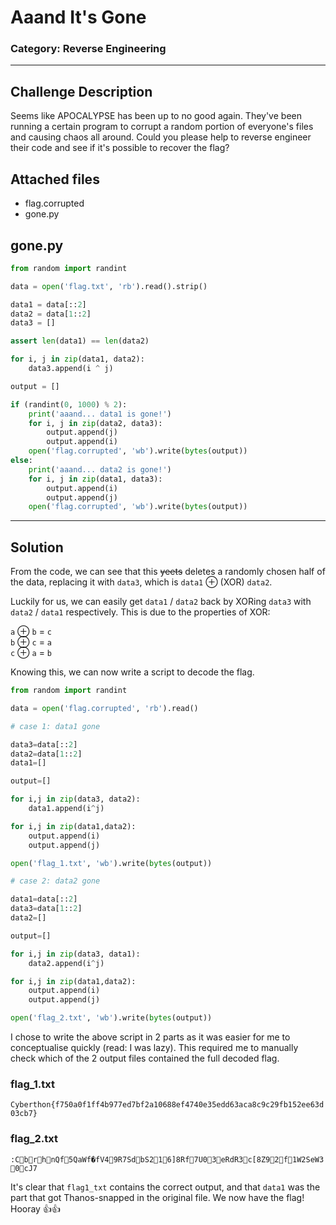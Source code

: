 # Aaand It's Gone
### Category: Reverse Engineering
---
## Challenge Description
Seems like APOCALYPSE has been up to no good again. They've been running a certain program to corrupt a random portion of everyone's files and causing chaos all around. Could you please help to reverse engineer their code and see if it's possible to recover the flag?
## Attached files
* flag.corrupted
* gone.py
## gone.py
```python
from random import randint

data = open('flag.txt', 'rb').read().strip()

data1 = data[::2]
data2 = data[1::2]
data3 = []

assert len(data1) == len(data2)

for i, j in zip(data1, data2):
    data3.append(i ^ j)

output = []

if (randint(0, 1000) % 2):
    print('aaand... data1 is gone!')
    for i, j in zip(data2, data3):
        output.append(j)
        output.append(i)
    open('flag.corrupted', 'wb').write(bytes(output))
else:
    print('aaand... data2 is gone!')
    for i, j in zip(data1, data3):
        output.append(i)
        output.append(j)
    open('flag.corrupted', 'wb').write(bytes(output))
```
---
## Solution
From the code, we can see that this ~~yeets~~ deletes a randomly chosen half of the data, replacing it with `data3`, which is `data1` ⊕ (XOR) `data2`.

Luckily for us, we can easily get `data1` / `data2` back by XORing `data3` with `data2` / `data1` respectively. This is due to the properties of XOR:

`a` ⊕ `b` = `c`  
`b` ⊕ `c` = `a`  
`c` ⊕ `a` = `b`

Knowing this, we can now write a script to decode the flag.
```python
from random import randint

data = open('flag.corrupted', 'rb').read()

# case 1: data1 gone

data3=data[::2]
data2=data[1::2]
data1=[]

output=[]

for i,j in zip(data3, data2):
    data1.append(i^j)

for i,j in zip(data1,data2):
    output.append(i)
    output.append(j)

open('flag_1.txt', 'wb').write(bytes(output))

# case 2: data2 gone

data1=data[::2]
data3=data[1::2]
data2=[]

output=[]

for i,j in zip(data3, data1):
    data2.append(i^j)

for i,j in zip(data1,data2):
    output.append(i)
    output.append(j)

open('flag_2.txt', 'wb').write(bytes(output))
```
I chose to write the above script in 2 parts as it was easier for me to conceptualise quickly (read: I was lazy). This required me to manually check which of the 2 output files contained the full decoded flag.

### flag_1.txt
```Cyberthon{f750a0f1ff4b977ed7bf2a10688ef4740e35edd63aca8c9c29fb152ee63d03cb7}```
### flag_2.txt
```:CbrhnQf5QaWf�fV49R7SdbS216]8Rf7U03eRdR3c[8Z92f1W2SeW30cJ7```

It's clear that `flag1_txt` contains the correct output, and that `data1` was the part that got Thanos-snapped in the original file. We now have the flag! Hooray 👍👍
